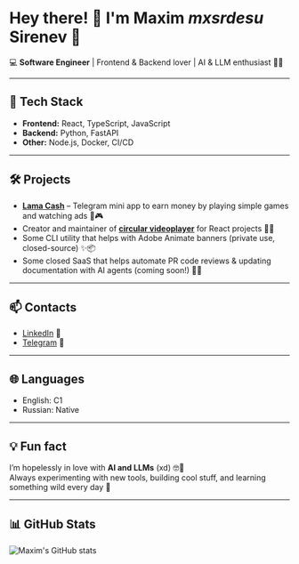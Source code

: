 # Hey there! 👋 I'm Maxim *mxsrdesu* Sirenev 🌸

💻 **Software Engineer** | Frontend & Backend lover | AI & LLM enthusiast 🤖💜

---

## 🚀 Tech Stack
- **Frontend:** React, TypeScript, JavaScript  
- **Backend:** Python, FastAPI  
- **Other:** Node.js, Docker, CI/CD  

---

## 🛠 Projects

- [**Lama Cash**](https://t.me/LamaAppBot) – Telegram mini app to earn money by playing simple games and watching ads 💸🎮  
- Creator and maintainer of [**circular videoplayer**](https://github.com/ShibiTube/react-telebubble-player) for React projects 🎥🔄  
- Some CLI utility that helps with Adobe Animate banners (private use, closed-source) ✨📦  
- Some closed SaaS that helps automate PR code reviews & updating documentation with AI agents (coming soon!) 🤖📝  

---

## 📫 Contacts
- [LinkedIn](https://www.linkedin.com/in/mxsrdesu/) 🔗  
- [Telegram](https://t.me/mxsrdesu) 💬  

---

## 🌐 Languages
- English: C1  
- Russian: Native  

---

## 💡 Fun fact
I’m hopelessly in love with **AI and LLMs** (xd) 🤓💜  
Always experimenting with new tools, building cool stuff, and learning something wild every day 🚀

---

## 📊 GitHub Stats
![Maxim's GitHub stats](https://github-readme-stats.vercel.app/api?username=mxsrdesu&show_icons=true&theme=radical)
